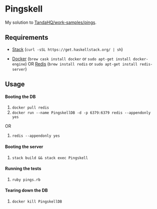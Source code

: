 # Pingskell

My solution to [TandaHQ/work-samples/pings](https://github.com/TandaHQ/work-samples/tree/master/pings%20(backend)). 

## Requirements

- [Stack](https://docs.haskellstack.org/en/stable/README/) (`curl -sSL https://get.haskellstack.org/ | sh`)

- [Docker](https://www.docker.com/products/overview) (`brew cask install docker` or `sudo apt-get install docker-engine`) OR [Redis](https://redis.io/) (`brew install redis` or `sudo apt-get install redis-server`)

## Usage

#### Booting the DB

1. `docker pull redis`
2. `docker run --name PingskellDB -d -p 6379:6379 redis --appendonly yes` 

OR 

1. `redis --appendonly yes`

#### Booting the server

1. `stack build && stack exec Pingskell`

#### Running the tests

1. `ruby pings.rb`

#### Tearing down the DB

1. `docker kill PingskellDB`
